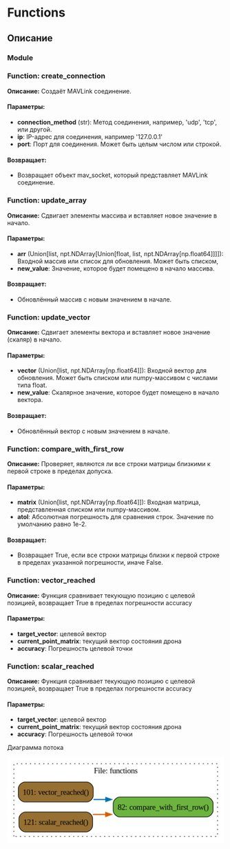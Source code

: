 # Functions

## Описание

### Module

### Function: create_connection

**Описание:** Создаёт MAVLink соединение.

#### Параметры:

- **connection_method** (str): Метод соединения, например, 'udp', 'tcp', или другой.
- **ip**: IP-адрес для соединения, например '127.0.0.1'
- **port**: Порт для соединения. Может быть целым числом или строкой.

#### Возвращает:
- Возвращает объект mav_socket, который представляет MAVLink соединение.
### Function: update_array

**Описание:** Сдвигает элементы массива и вставляет новое значение в начало.

#### Параметры:

- **arr** (Union[list, npt.NDArray[Union[float, list, npt.NDArray[np.float64]]]]): Входной массив или список для обновления. Может быть списком,
- **new_value**: Значение, которое будет помещено в начало массива.

#### Возвращает:
- Обновлённый массив с новым значением в начале.
### Function: update_vector

**Описание:** Сдвигает элементы вектора и вставляет новое значение (скаляр) в начало.

#### Параметры:

- **vector** (Union[list, npt.NDArray[np.float64]]): Входной вектор для обновления. Может быть списком или numpy-массивом с числами типа float.
- **new_value**: Скалярное значение, которое будет помещено в начало вектора.

#### Возвращает:
- Обновлённый вектор с новым значением в начале.
### Function: compare_with_first_row

**Описание:** Проверяет, являются ли все строки матрицы близкими к первой строке в пределах допуска.

#### Параметры:

- **matrix** (Union[list, npt.NDArray[np.float64]]): Входная матрица, представленная списком или numpy-массивом.
- **atol**: Абсолютная погрешность для сравнения строк. Значение по умолчанию равно 1e-2.

#### Возвращает:
- Возвращает True, если все строки матрицы близки к первой строке в пределах указанной погрешности, иначе False.
### Function: vector_reached

**Описание:** Функция сравнивает текующую позицию с целевой позицией, возвращает True в пределах погрешности accuracy

#### Параметры:

- **target_vector**: целевой вектор
- **current_point_matrix**: текущий вектор состояния дрона
- **accuracy**: Погрешность целевой точки
### Function: scalar_reached

**Описание:** Функция сравнивает текующую позицию с целевой позицией, возвращает True в пределах погрешности accuracy

#### Параметры:

- **target_vector**: целевой вектор
- **current_point_matrix**: текущий вектор состояния дрона
- **accuracy**: Погрешность целевой точки

 Диаграмма потока

 ![Диаграмма потока](../img/graph_functions.png)